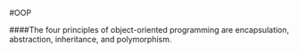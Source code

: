 #OOP

####The four principles of object-oriented programming are encapsulation, abstraction, inheritance, and polymorphism.